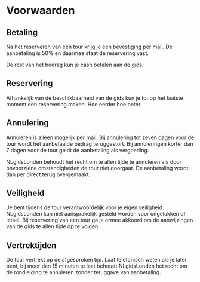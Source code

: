 # Voorwaarden

## Betaling
Na het reserveren van een tour krijg je een bevestiging per mail. De aanbetaling is
50% en daarmee staat de reservering vast.

De rest van het bedrag kun je cash betalen aan de gids.

## Reservering
Afhankelijk van de beschikbaarheid van de gids kun je tot op het laatste moment
een reservering maken. Hoe eerder hoe beter.

## Annulering
Annuleren is alleen mogelijk per mail. Bij annulering tot zeven dagen voor de
tour wordt het aanbetaalde bedrag teruggestort. Bij annuleringen korter dan
7 dagen voor de tour geldt de aanbetaling als vergoeding.

NLgidsLonden behoudt het recht om te allen tijde te annuleren als door
onvoorziene omstandigheden de tour niet doorgaat. De aanbetaling wordt dan per
direct terug overgemaakt.

## Veiligheid
Je bent tijdens de tour verantwoordelijk voor je eigen veiligheid. NLgidsLonden
kan niet aansprakelijk gesteld worden voor ongelukken of letsel. Bij reservering
van een tour ga je ermee akkoord om de aanwijzingen van de gids te allen tijde
op te volgen.

## Vertrektijden
De tour vertrekt op de afgesproken tijd. Laat telefonisch weten als je later
bent, bij meer dan 15 minuten te laat behoudt NLgidsLonden het recht om de
rondleiding te annuleren zonder teruggave van aanbetaling.
